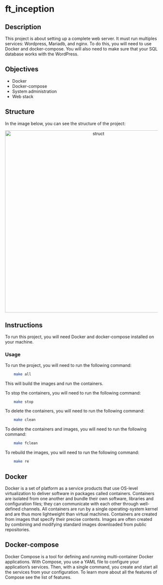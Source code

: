 # ft_inception

## Description

This project is about setting up a complete web server. It must run multiples services: Wordpress, Mariadb, and nginx. To do this, you will need to use Docker and docker-compose. You will also need to make sure that your SQL database works with the WordPress.

## Objectives

- Docker
- Docker-compose
- System administration
- Web stack

## Structure

In the image below, you can see the structure of the project:



<p align="center">
<img src="https://user-images.githubusercontent.com/47704550/224850772-5fc7b9a7-c680-4eda-87f1-e46ffb9e9284.png" width="600px" alt="struct"/><br>
</p>

## Instructions

To run this project, you will need Docker and docker-compose installed on your machine.

### Usage

To run the project, you will need to run the following command:

```bash
	make all
```

This will build the images and run the containers.

To stop the containers, you will need to run the following command:

```bash
	make stop
```

To delete the containers, you will need to run the following command:

```bash
	make clean
```

To delete the containers and images, you will need to run the following command:

```bash
	make fclean
```

To rebuild the images, you will need to run the following command:

```bash
	make re
```

## Docker

Docker is a set of platform as a service products that use OS-level virtualization to deliver software in packages called containers. Containers are isolated from one another and bundle their own software, libraries and configuration files; they can communicate with each other through well-defined channels. All containers are run by a single operating-system kernel and are thus more lightweight than virtual machines. Containers are created from images that specify their precise contents. Images are often created by combining and modifying standard images downloaded from public repositories.

## Docker-compose

Docker Compose is a tool for defining and running multi-container Docker applications. With Compose, you use a YAML file to configure your application’s services. Then, with a single command, you create and start all the services from your configuration. To learn more about all the features of Compose see the list of features.
